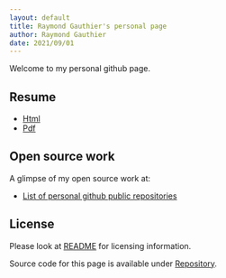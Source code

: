 ```yaml
---
layout: default
title: Raymond Gauthier's personal page
author: Raymond Gauthier
date: 2021/09/01
---
```


Welcome to my personal github page.

## Resume

 -  [Html](./resume/public.html)
 -  [Pdf](./resume/public.pdf)


## Open source work

A glimpse of my open source work at:

 -  [List of personal github public repositories]


## License

Please look at [README] for licensing information.

Source code for this page is available under [Repository].


[List of personal github public repositories]: https://github.com/jraygauthier?tab=repositories
[README]: https://github.com/jraygauthier/jraygauthier.github.io/blob/master/README.md
[Repository]: https://github.com/jraygauthier/jraygauthier.github.io
